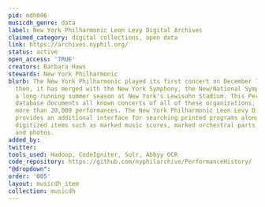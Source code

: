 ```yaml
---
pid: mdh006
musicdh_genre: data
label: New York Philharmonic Leon Levy Digital Archives
claimed_category: digital collections, open data
link: https://archives.nyphil.org/
status: active
open_access: 'TRUE'
creators: Barbara Haws
stewards: New York Philharmonic
blurb: The New York Philharmonic played its first concert on December 7, 1842. Since
  then, it has merged with the New York Symphony, the New/National Symphony, and had
  a long-running summer season at New York's Lewisohn Stadium. This Performance History
  database documents all known concerts of all of these organizations, amounting to
  more than 20,000 performances. The New York Philharmonic Leon Levy Digital Archives
  provides an additional interface for searching printed programs alongside other
  digitized items such as marked music scores, marked orchestral parts, business records,
  and photos.
added_by: 
twitter: 
tools_used: Hadoop, CodeIgniter, Solr, Abbyy OCR
code_repository: https://github.com/nyphilarchive/PerformanceHistory/
"@dropdown": 
order: '005'
layout: musicdh_item
collection: musicdh
---
```

